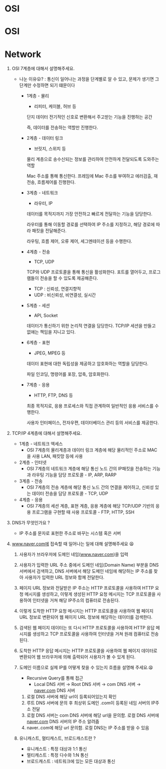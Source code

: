 # OSI
# OSI

# Network

1. OSI 7계층에 대해서 설명해주세요.
    - 나눈 이유😮? : 통신이 일어나는 과정을 단계별로 알 수 있고, 문제가 생기면 그 단계만 수정하면 되기 떄문이다
        - 1계층 - 물리
            - 리피터, 케이블, 허브 등
            
            단지 데이터 전기적인 신호로 변환해서 주고받는 기능을 진행하는 공간
            
            즉, 데이터를 전송하는 역할만 진행한다.
            
        - 2계층 - 데이터 링크
            - 브릿지, 스위치 등
            
            물리 계층으로 송수신되는 정보를 관리하여 안전하게 전달되도록 도와주는 역할
            
            Mac 주소를 통해 통신한다. 프레임에 Mac 주소를 부여하고 에러검출, 재전송, 흐름제어를 진행한다.
            
        - 3계층 - 네트워크
            - 라우터, IP
            
            데이터를 목적지까지 가장 안전하고 빠르게 전달하는 기능을 담당한다.
            
            라우터를 통해 이동할 경로를 선택하여 IP 주소를 지정하고, 해당 경로에 따라 패킷을 전달해준다.
            
            라우팅, 흐름 제어, 오류 제어, 세그멘테이션 등을 수행한다.
            
        - 4계층 - 전송
            - TCP, UDP
            
            TCP와 UDP 프로토콜을 통해 통신을 활성화한다. 포트를 열어두고, 프로그램들이 전송을 할 수 있도록 제공해준다.
            
            - TCP : 신뢰성, 연결지향적
            - UDP : 비신뢰성, 비연결성, 실시간
        
        - 5계층 - 세션
            - API, Socket
            
            데이터가 통신하기 위한 논리적 연결을 담당한다. TCP/IP 세션을 만들고 없애는 책임을 지니고 있다.
            
        - 6계층 - 표현
            - JPEG, MPEG 등
            
            데이터 표현에 대한 독립성을 제공하고 암호화하는 역할을 담당한다.
            
            파일 인코딩, 명령어를 포장, 압축, 암호화한다.
            
        - 7계층 - 응용
            - HTTP, FTP, DNS 등
            
            최종 목적지로, 응용 프로세스와 직접 관계하여 일반적인 응용 서비스를 수행한다.
            
            사용자 인터페이스, 전자우편, 데이터베이스 관리 등의 서비스를 제공한다.
            

1. TCP/IP 4계층에 대해서 설명해주세요.
    - 1계층 - 네트워크 액세스
        - OSI 7계층의 물리계층과 데이터 링크 계층에 해당
        물리적인 주소로 MAC을 사용
        LAN, 패킷망 등에 사용
    - 2계층 - 인터넷
        - OSI 7계층의 네트워크 계층에 해당
        통신 노드 간의 IP패킷을 전송하는 기능과 라우팅 기능을 담당
        프로토콜 - IP, ARP, RARP
    - 3계층 - 전송
        - OSI 7계층의 전송 계층에 해당
        통신 노드 간의 연결을 제어하고, 신뢰성 있는 데이터 전송을 담당
        프로토콜 - TCP, UDP
    - 4계층 - 응용
        - OSI 7계층의 세션 계층, 표현 계층, 응용 계층에 해당
        TCP/UDP 기반의 응용 프로그램을 구현할 때 사용
        프로토콜 - FTP, HTTP, SSH
        
2. DNS가 무엇인가요 ?
    - IP 주소를 문자로 표현한 주소로 바꾸는 시스템 혹은 서버
    
3. www.naver.com에 접속할 때 일어나는 일에 대해 설명해주세요 😫
    1. 사용자가 브라우저에 도메인 네임(www.naver.com)을 입력
    2. 사용자가 입력한 URL 주소 중에서 도메인 네임(Domain Name) 부분을 DNS 서버에서 검색하고, DNS 서버에서 해당 도메인 네임에 해당하는 IP 주소를 찾아 사용자가 입력한 URL 정보와 함께 전달한다.
    3. 페이지 URL 정보와 전달받은 IP 주소는 HTTP 프로토콜을 사용하여 HTTP 요청 메시지를 생성하고, 이렇게 생성된 HTTP 요청 메시지는 TCP 프로토콜을 사용하여 인터넷을 거쳐 해당 IP주소의 컴퓨터로 전송된다.
    4. 이렇게 도착한 HTTP 요청 메시지는 HTTP 프로토콜을 사용하여 웹 페이지 URL 정보로 변환되어 웹 페이지 URL 정보에 해당하는 데이터를 검색한다.
    5. 검색된 웹 페이지 데이터는 또 다시 HTTP 프로토콜을 사용하여 HTTP 응답 메시지를 생성하고 TCP 프로토콜을 사용하여 인터넷을 거쳐 원래 컴퓨터로 전송된다.
    6. 도착한 HTTP 응답 메시지는 HTTP 프로토콜을 사용하여 웹 페이지 데이터로 변환되어 웹 브라우저에 의해 출력되어 사용자가 볼 수 있게 된다.
    
    1. 도메인 이름으로 실제 IP를 어떻게 찾을 수 있는지 흐름을 설명해 주세요.😫
        - Recursive Query를 통해 접근
            - Local DNS 서버 → Root DNS 서버 → com DNS 서버 → [naver.com](http://naver.com) DNS 서버
        1. 로컬 DNS 서버에 해당 url이 등록되어있는지 확인
        2. 루트 DNS 서버에 문의 후 최상위 도메인 .com이 등록된 네임 서버의 IP주소 전달
        3. 로컬 DNS 서버는 com DNS 서버에 해당 url을 문의함. 로컬 DNS 서버에 [naver.com](http://naver.com) DNS 서버의 IP 주소 알려줌
        4. naver..com에 해당 url 문의함. 로컬 DNS는 IP 주소를 받을 수 있음
        
    2. 유니캐스트, 멀티캐스트, 브로드캐스트란 ? 
        - 유니캐스트 : 특정 대상과 1:1 통신
        - 멀티캐스트 : 특정 다수와 1:N 통신
        - 브로드캐스트 : 네트워크에 있는 모든 대상과 통신
